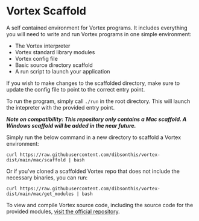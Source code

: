 <h1>Vortex Scaffold</h1>

A self contained environment for Vortex programs. It includes everything you will need to write and run Vortex programs in one simple environment:

- The Vortex interpreter
- Vortex standard library modules
- Vortex config file
- Basic source directory scaffold
- A run script to launch your application

If you wish to make changes to the scaffolded directory, make sure to update the config file to point to the correct entry point.

To run the program, simply call `./run` in the root directory. This will launch the intepreter with the provided entry point.

<b><i>Note on compatibility: This repository only contains a Mac scaffold. A Windows scaffold will be added in the near future.</i></b>

Simply run the below command in a new directory to scaffold a Vortex environment:

```
curl https://raw.githubusercontent.com/dibsonthis/vortex-dist/main/mac/scaffold | bash
```

Or if you've cloned a scaffolded Vortex repo that does not include the necessary binaries, you can run:

```
curl https://raw.githubusercontent.com/dibsonthis/vortex-dist/main/mac/get_modules | bash
```

To view and compile Vortex source code, including the source code for the provided modules, [visit the official repository](https://github.com/dibsonthis/vortex).